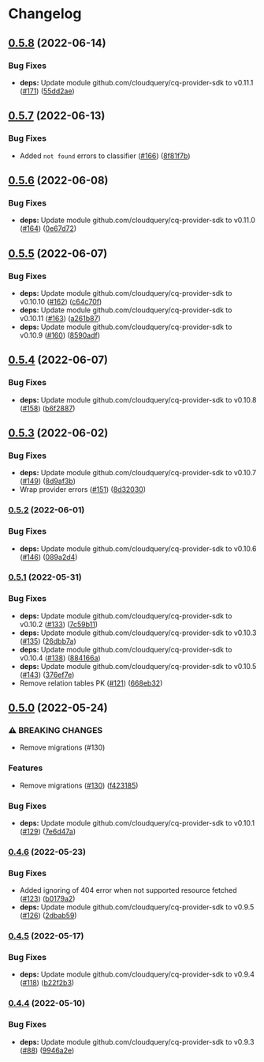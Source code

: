 # Changelog

## [0.5.8](https://github.com/cloudquery/cq-provider-k8s/compare/v0.5.7...v0.5.8) (2022-06-14)


### Bug Fixes

* **deps:** Update module github.com/cloudquery/cq-provider-sdk to v0.11.1 ([#171](https://github.com/cloudquery/cq-provider-k8s/issues/171)) ([55dd2ae](https://github.com/cloudquery/cq-provider-k8s/commit/55dd2ae1753763f89e860f7ae090a6e35bbd7e60))

## [0.5.7](https://github.com/cloudquery/cq-provider-k8s/compare/v0.5.6...v0.5.7) (2022-06-13)


### Bug Fixes

* Added `not found` errors to classifier ([#166](https://github.com/cloudquery/cq-provider-k8s/issues/166)) ([8f81f7b](https://github.com/cloudquery/cq-provider-k8s/commit/8f81f7b4893b7b521baa33641bf8570ff3f49ce4))

## [0.5.6](https://github.com/cloudquery/cq-provider-k8s/compare/v0.5.5...v0.5.6) (2022-06-08)


### Bug Fixes

* **deps:** Update module github.com/cloudquery/cq-provider-sdk to v0.11.0 ([#164](https://github.com/cloudquery/cq-provider-k8s/issues/164)) ([0e67d72](https://github.com/cloudquery/cq-provider-k8s/commit/0e67d720a82be78347008418bf1e5eab9a577549))

## [0.5.5](https://github.com/cloudquery/cq-provider-k8s/compare/v0.5.4...v0.5.5) (2022-06-07)


### Bug Fixes

* **deps:** Update module github.com/cloudquery/cq-provider-sdk to v0.10.10 ([#162](https://github.com/cloudquery/cq-provider-k8s/issues/162)) ([c64c70f](https://github.com/cloudquery/cq-provider-k8s/commit/c64c70f886d0923c795c32eb8d37c5138aeb750e))
* **deps:** Update module github.com/cloudquery/cq-provider-sdk to v0.10.11 ([#163](https://github.com/cloudquery/cq-provider-k8s/issues/163)) ([a261b87](https://github.com/cloudquery/cq-provider-k8s/commit/a261b8793cbb267105e73c2f0244c9bb49795722))
* **deps:** Update module github.com/cloudquery/cq-provider-sdk to v0.10.9 ([#160](https://github.com/cloudquery/cq-provider-k8s/issues/160)) ([8590adf](https://github.com/cloudquery/cq-provider-k8s/commit/8590adf0b1bdf78a794dc1fcc433d28c4c153867))

## [0.5.4](https://github.com/cloudquery/cq-provider-k8s/compare/v0.5.3...v0.5.4) (2022-06-07)


### Bug Fixes

* **deps:** Update module github.com/cloudquery/cq-provider-sdk to v0.10.8 ([#158](https://github.com/cloudquery/cq-provider-k8s/issues/158)) ([b6f2887](https://github.com/cloudquery/cq-provider-k8s/commit/b6f288730d2ca3d435b5b54eadadf9d2266d0cbe))

## [0.5.3](https://github.com/cloudquery/cq-provider-k8s/compare/v0.5.2...v0.5.3) (2022-06-02)


### Bug Fixes

* **deps:** Update module github.com/cloudquery/cq-provider-sdk to v0.10.7 ([#149](https://github.com/cloudquery/cq-provider-k8s/issues/149)) ([8d9af3b](https://github.com/cloudquery/cq-provider-k8s/commit/8d9af3b6abf00ad4f2239c77d405776829778051))
* Wrap provider errors ([#151](https://github.com/cloudquery/cq-provider-k8s/issues/151)) ([8d32030](https://github.com/cloudquery/cq-provider-k8s/commit/8d320303a935dcf7edde7125712f6e6cd2709950))

### [0.5.2](https://github.com/cloudquery/cq-provider-k8s/compare/v0.5.1...v0.5.2) (2022-06-01)


### Bug Fixes

* **deps:** Update module github.com/cloudquery/cq-provider-sdk to v0.10.6 ([#146](https://github.com/cloudquery/cq-provider-k8s/issues/146)) ([089a2d4](https://github.com/cloudquery/cq-provider-k8s/commit/089a2d4a4ec919406a18911e42b2dd347b5d38ee))

### [0.5.1](https://github.com/cloudquery/cq-provider-k8s/compare/v0.5.0...v0.5.1) (2022-05-31)


### Bug Fixes

* **deps:** Update module github.com/cloudquery/cq-provider-sdk to v0.10.2 ([#133](https://github.com/cloudquery/cq-provider-k8s/issues/133)) ([7c59b11](https://github.com/cloudquery/cq-provider-k8s/commit/7c59b1182147201b65630bfc709ebeb30944ae00))
* **deps:** Update module github.com/cloudquery/cq-provider-sdk to v0.10.3 ([#135](https://github.com/cloudquery/cq-provider-k8s/issues/135)) ([26dbb7a](https://github.com/cloudquery/cq-provider-k8s/commit/26dbb7ae2bcf0384efc6f3ac55fff31eb9a97ecb))
* **deps:** Update module github.com/cloudquery/cq-provider-sdk to v0.10.4 ([#138](https://github.com/cloudquery/cq-provider-k8s/issues/138)) ([884166a](https://github.com/cloudquery/cq-provider-k8s/commit/884166a3ddc5fdf2c53782166f0e8a6d87b0f0cd))
* **deps:** Update module github.com/cloudquery/cq-provider-sdk to v0.10.5 ([#143](https://github.com/cloudquery/cq-provider-k8s/issues/143)) ([376ef7e](https://github.com/cloudquery/cq-provider-k8s/commit/376ef7e0d58b292cbaeafda6a266f96b48ce1d07))
* Remove relation tables PK ([#121](https://github.com/cloudquery/cq-provider-k8s/issues/121)) ([668eb32](https://github.com/cloudquery/cq-provider-k8s/commit/668eb3204dd913cc545d00a428e15eee194c1435))

## [0.5.0](https://github.com/cloudquery/cq-provider-k8s/compare/v0.4.6...v0.5.0) (2022-05-24)


### ⚠ BREAKING CHANGES

* Remove migrations (#130)

### Features

* Remove migrations ([#130](https://github.com/cloudquery/cq-provider-k8s/issues/130)) ([f423185](https://github.com/cloudquery/cq-provider-k8s/commit/f4231856924ecd6bfdbd092b658808da6fb80be9))


### Bug Fixes

* **deps:** Update module github.com/cloudquery/cq-provider-sdk to v0.10.1 ([#129](https://github.com/cloudquery/cq-provider-k8s/issues/129)) ([7e6d47a](https://github.com/cloudquery/cq-provider-k8s/commit/7e6d47a78b419e756dcacc471e092fdb5ac2df66))

### [0.4.6](https://github.com/cloudquery/cq-provider-k8s/compare/v0.4.5...v0.4.6) (2022-05-23)


### Bug Fixes

* Added ignoring of 404 error when not supported resource fetched ([#123](https://github.com/cloudquery/cq-provider-k8s/issues/123)) ([b0179a2](https://github.com/cloudquery/cq-provider-k8s/commit/b0179a2c67c13e0bad59ff5be4009017200e7392))
* **deps:** Update module github.com/cloudquery/cq-provider-sdk to v0.9.5 ([#126](https://github.com/cloudquery/cq-provider-k8s/issues/126)) ([2dbab59](https://github.com/cloudquery/cq-provider-k8s/commit/2dbab59f4d688588f17b242da4094e1c007a6ded))

### [0.4.5](https://github.com/cloudquery/cq-provider-k8s/compare/v0.4.4...v0.4.5) (2022-05-17)


### Bug Fixes

* **deps:** Update module github.com/cloudquery/cq-provider-sdk to v0.9.4 ([#118](https://github.com/cloudquery/cq-provider-k8s/issues/118)) ([b22f2b3](https://github.com/cloudquery/cq-provider-k8s/commit/b22f2b390eccace7be59b29b381746ccf7c66502))

### [0.4.4](https://github.com/cloudquery/cq-provider-k8s/compare/v0.4.3...v0.4.4) (2022-05-10)


### Bug Fixes

* **deps:** Update module github.com/cloudquery/cq-provider-sdk to v0.9.3 ([#88](https://github.com/cloudquery/cq-provider-k8s/issues/88)) ([9946a2e](https://github.com/cloudquery/cq-provider-k8s/commit/9946a2ecd574908d5646efa53ba007253f6a3c8b))
